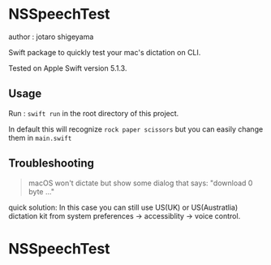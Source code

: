 # NSSpeechTest

author : jotaro shigeyama

Swift package to quickly test your mac's dictation on CLI.

Tested on Apple Swift version 5.1.3.

## Usage

Run : `swift run` in the root directory of this project.

In default this will recognize `rock paper scissors` but you can easily change them in `main.swift`

## Troubleshooting

> macOS won't dictate but show some dialog that says: "download 0 byte ..."

quick solution: In this case you can still use US(UK) or US(Austratlia) dictation kit from system preferences -> accessiblity -> voice control.
# NSSpeechTest
